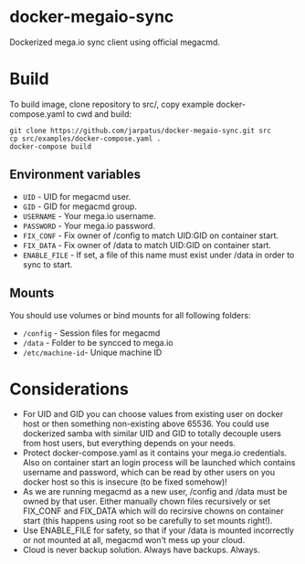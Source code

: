 # docker-megaio-sync
Dockerized mega.io sync client using official megacmd.

# Build
To build image, clone repository to src/, copy example docker-compose.yaml to cwd and build:

```
git clone https://github.com/jarpatus/docker-megaio-sync.git src
cp src/examples/docker-compose.yaml .
docker-compose build
```

## Environment variables
* ```UID``` - UID for megacmd user.
* ```GID``` - GID for megacmd group.
* ```USERNAME``` - Your mega.io username.
* ```PASSWORD``` - Your mega.io password.
* ```FIX_CONF``` - Fix owner of /config to match UID:GID on container start.
* ```FIX_DATA``` - Fix owner of /data to match UID:GID on container start.
* ```ENABLE_FILE``` - If set, a file of this name must exist under /data in order to sync to start.

## Mounts
You should use volumes or bind mounts for all following folders:
* ```/config``` - Session files for megacmd  
* ```/data``` - Folder to be syncced to mega.io
* ```/etc/machine-id```- Unique machine ID  

# Considerations
* For UID and GID you can choose values from existing user on docker host or then something non-existing above 65536. You could use dockerized samba with similar UID and GID to totally decouple users from host users, but everything depends on your needs.
* Protect docker-compose.yaml as it contains your mega.io credentials. Also on container start an login process will be launched which contains username and password, which can be read by other users on you docker host so this is insecure (to be fixed somehow)!
* As we are running megacmd as a new user, /config and /data must be owned by that user. Either manually chown files recursively or set FIX_CONF and FIX_DATA which will do recirsive chowns on container start (this happens using root so be carefully to set mounts right!).
* Use ENABLE_FILE for safety, so that if your /data is mounted incorrectly or not mounted at all, megacmd won't mess up your cloud.
* Cloud is never backup solution. Always have backups. Always.
